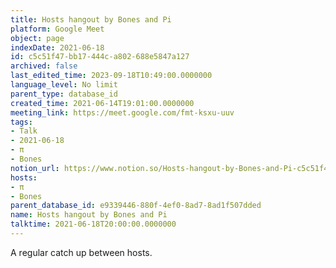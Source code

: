 ```yaml
---
title: Hosts hangout by Bones and Pi
platform: Google Meet
object: page
indexDate: 2021-06-18
id: c5c51f47-bb17-444c-a802-688e5847a127
archived: false
last_edited_time: 2023-09-18T10:49:00.0000000
language_level: No limit
parent_type: database_id
created_time: 2021-06-14T19:01:00.0000000
meeting_link: https://meet.google.com/fmt-ksxu-uuv
tags:
- Talk
- 2021-06-18
- π
- Bones
notion_url: https://www.notion.so/Hosts-hangout-by-Bones-and-Pi-c5c51f47bb17444ca802688e5847a127
hosts:
- π
- Bones
parent_database_id: e9339446-880f-4ef0-8ad7-8ad1f507dded
name: Hosts hangout by Bones and Pi
talktime: 2021-06-18T20:00:00.0000000
---
```


A regular catch up between hosts.


